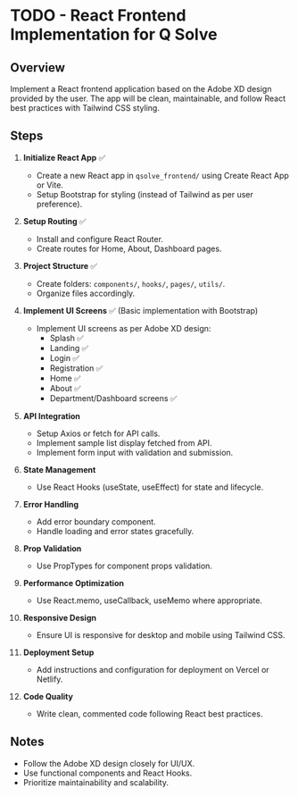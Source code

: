  # TODO - React Frontend Implementation for Q Solve

## Overview
Implement a React frontend application based on the Adobe XD design provided by the user. The app will be clean, maintainable, and follow React best practices with Tailwind CSS styling.

## Steps

1. **Initialize React App** ✅
   - Create a new React app in `qsolve_frontend/` using Create React App or Vite.
   - Setup Bootstrap for styling (instead of Tailwind as per user preference).

2. **Setup Routing** ✅
   - Install and configure React Router.
   - Create routes for Home, About, Dashboard pages.

3. **Project Structure** ✅
   - Create folders: `components/`, `hooks/`, `pages/`, `utils/`.
   - Organize files accordingly.

4. **Implement UI Screens** ✅ (Basic implementation with Bootstrap)
   - Implement UI screens as per Adobe XD design:
     - Splash ✅
     - Landing ✅
     - Login ✅
     - Registration ✅
     - Home ✅
     - About ✅
     - Department/Dashboard screens ✅

5. **API Integration**
   - Setup Axios or fetch for API calls.
   - Implement sample list display fetched from API.
   - Implement form input with validation and submission.

6. **State Management**
   - Use React Hooks (useState, useEffect) for state and lifecycle.

7. **Error Handling**
   - Add error boundary component.
   - Handle loading and error states gracefully.

8. **Prop Validation**
   - Use PropTypes for component props validation.

9. **Performance Optimization**
   - Use React.memo, useCallback, useMemo where appropriate.

10. **Responsive Design**
    - Ensure UI is responsive for desktop and mobile using Tailwind CSS.

11. **Deployment Setup**
    - Add instructions and configuration for deployment on Vercel or Netlify.

12. **Code Quality**
    - Write clean, commented code following React best practices.

## Notes
- Follow the Adobe XD design closely for UI/UX.
- Use functional components and React Hooks.
- Prioritize maintainability and scalability.
